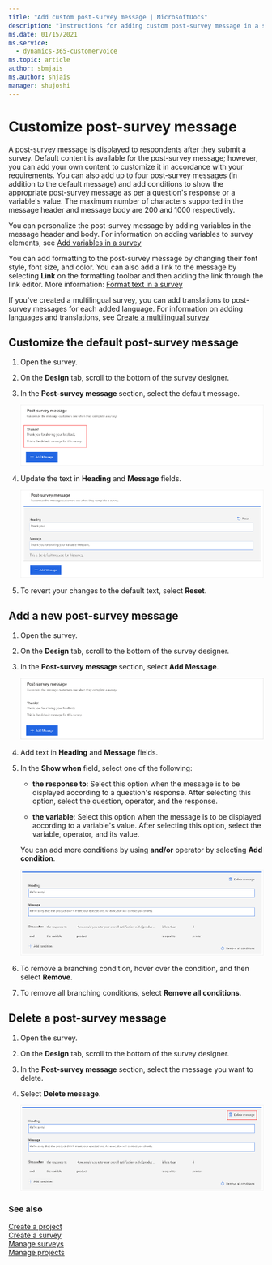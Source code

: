 ```yaml
---
title: "Add custom post-survey message | MicrosoftDocs"
description: "Instructions for adding custom post-survey message in a survey created with Dynamics 365 Customer Voice."
ms.date: 01/15/2021
ms.service: 
  - dynamics-365-customervoice
ms.topic: article
author: sbmjais
ms.author: shjais
manager: shujoshi
---
```


# Customize post-survey message

A post-survey message is displayed to respondents after they submit a survey. Default content is available for the post-survey message; however, you can add your own content to customize it in accordance with your requirements. You can also add up to four post-survey messages (in addition to the default message) and add conditions to show the appropriate post-survey message as per a question's response or a variable's value. The maximum number of characters supported in the message header and message body are 200 and 1000 respectively.

You can personalize the post-survey message by adding variables in the message header and body. For information on adding variables to survey elements, see [Add variables in a survey](personalize-survey.md#add-variables-in-a-survey)

You can add formatting to the post-survey message by changing their font style, font size, and color. You can also add a link to the message by selecting **Link** on the formatting toolbar and then adding the link through the link editor. More information: [Format text in a survey](survey-text-format.md)

If you've created a multilingual survey, you can add translations to post-survey messages for each added language. For information on adding languages and translations, see [Create a multilingual survey](create-multilingual-survey.md)

## Customize the default post-survey message

1. Open the survey.

2. On the **Design** tab, scroll to the bottom of the survey designer.

3. In the **Post-survey message** section, select the default message.

    ![Select default post-survey message](media/select-default-message.png "Select default post-survey message")

4. Update the text in **Heading** and **Message** fields.

    ![Update default post-survey message](media/update-default-message.png "Update default post-survey message")

5. To revert your changes to the default text, select **Reset**.

## Add a new post-survey message

1. Open the survey.

2. On the **Design** tab, scroll to the bottom of the survey designer.

3. In the **Post-survey message** section, select **Add Message**.

    ![Add a new post-survey message](media/select-add-message.png "Add a new post-survey message")

4. Add text in **Heading** and **Message** fields.

5. In the **Show when** field, select one of the following:

    - **the response to**: Select this option when the message is to be displayed according to a question's response. After selecting this option, select the question, operator, and the response.

    - **the variable**: Select this option when the message is to be displayed according to a variable's value. After selecting this option, select the variable, operator, and its value.

    You can add more conditions by using **and/or** operator by selecting **Add condition**.

    ![Multiple conditions added](media/message-multiple-conditions.png "Multiple conditions added")

6. To remove a branching condition, hover over the condition, and then select **Remove**.

7. To remove all branching conditions, select **Remove all conditions**.

## Delete a post-survey message

1. Open the survey.

2. On the **Design** tab, scroll to the bottom of the survey designer.

3. In the **Post-survey message** section, select the message you want to delete.

4. Select **Delete message**.

    ![Delete message](media/delete-message.png "Delete message")

### See also

[Create a project](create-project.md)<br>
[Create a survey](create-survey.md)<br>
[Manage surveys](manage-surveys.md)<br>
[Manage projects](manage-projects.md)
